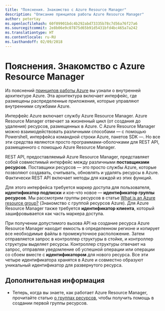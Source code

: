 ```yaml
---
title: "Пояснения. Знакомство с Azure Resource Manager"
description: "Описание принципов работы Azure Resource Manager"
author: petertay
ms.openlocfilehash: 60f09901bdc4b292abd73335b78c7d56a76f27a6
ms.sourcegitcommit: 2e8b06e9c07875d65b91d5431bfd4bc465a7a242
ms.translationtype: HT
ms.contentlocale: ru-RU
ms.lasthandoff: 02/09/2018
---
```

# <a name="explainer-what-is-azure-resource-manager"></a>Пояснения. Знакомство с Azure Resource Manager

Из пояснений [принципов работы Azure](azure-explainer.md) вы узнали о внутренней архитектуре Azure. Эта архитектура включает интерфейс, где размещены распределенные приложения, которые управляют внутренними службами Azure.

Интерфейс Azure включает службу Azure Resource Manager. Azure Resource Manager отвечает за жизненный цикл (от создания до удаления) ресурсов, размещенных в Azure. С Azure Resource Manager можно взаимодействовать различными способами &mdash; с помощью Powershell, интерфейса командной строки Azure, пакетов SDK &mdash;. Но все эти средства являются просто программами-оболочками для REST API, размещенного с помощью Azure Resource Manager.

REST API, предоставляемый Azure Resource Manager, представляет собой совместимый интерфейс между различными **поставщиками ресурсов**. Поставщики ресурсов — это просто службы Azure, которые позволяют создавать, считывать, обновлять и удалять ресурсы в Azure. Фактически REST API включает методы для каждой из этих функций. 

Для этого интерфейса требуется маркер доступа для пользователя, **идентификатор подписки** и кое-что новое — **идентификатор группы ресурсов**. Мы рассмотрим группы ресурсов в статье [What is an Azure resource group?](resource-group-explainer.md) (Знакомство с группой ресурсов Azure). Для Azure Resource Manager также требуется **идентификатор клиента**, который зашифровывается как часть маркера доступа. 

При получении допустимого вызова API на создание ресурса Azure Resource Manager находит емкость в определенном регионе и копирует все необходимые файлы в промежуточное расположение. Затем отправляется запрос в контроллер структуры в стойке, и контроллер структуры выделяет ресурсы. Контроллер структуры отвечает на запрос, отправляя уведомление об успешной операции или операции со сбоем вместе с **идентификатором** для нового ресурса. Все эти четыре идентификатора хранятся в Azure и совместно образуют уникальный идентификатор для развернутого ресурса.

## <a name="next-steps"></a>Дополнительная информация

* Теперь, когда вы знаете, как работает Azure Resource Manager, прочитайте статью [о группах ресурсов](resource-group-explainer.md), чтобы получить помощь в создании первой группы ресурсов.
